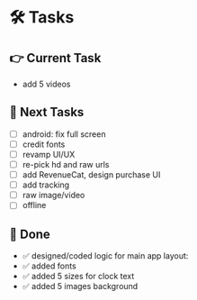 # 🛠️ Tasks  

## 👉 Current Task    
+ add 5 videos

## 🙌 Next Tasks  
- [ ] android: fix full screen
- [ ] credit fonts
- [ ] revamp UI/UX
- [ ] re-pick hd and raw urls
- [ ] add RevenueCat, design purchase UI
- [ ] add tracking
- [ ] raw image/video
- [ ] offline

## 🎉 Done  
- ✅ designed/coded logic for main app layout:
- ✅ added fonts
- ✅ added 5 sizes for clock text
- ✅ added 5 images background
